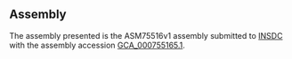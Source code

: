 

Assembly
--------

The assembly presented is the ASM75516v1 assembly submitted to
[INSDC](http://www.insdc.org) with the assembly accession
[GCA\_000755165.1](http://www.ebi.ac.uk/ena/data/view/GCA_000755165.1).
